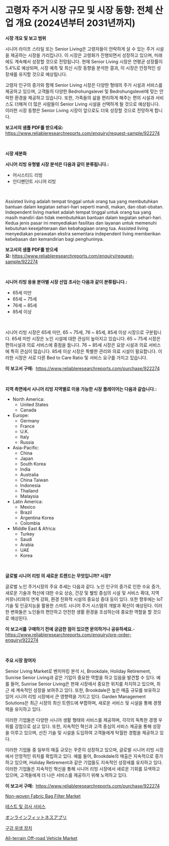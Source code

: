 <p><h1>고령자 주거 시장 규모 및 시장 동향: 전체 산업 개요 (2024년부터 2031년까지)</h1></p><p><strong>시장 개요 및 보고 범위</strong></p>
<p><p>시니어 라이프 스타일 또는 Senior Living은 고령자들이 안락하게 살 수 있는 주거 시설을 제공하는 시장을 가리킵니다. 이 시장은 고령화가 진행되면서 성장하고 있으며, 미래에도 계속해서 성장할 것으로 전망됩니다. 현재 Senior Living 시장은 연평균 성장률이 5.4%로 예상되며, 시장 예측 및 최신 시장 동향을 분석한 결과, 이 시장은 안정적인 성장세를 유지할 것으로 예상됩니다.</p><p>고령자 인구의 증가와 함께 Senior Living 시장은 다양한 형태의 주거 시설과 서비스를 제공하고 있으며, 고객들의 다양한 Bedrohungslevel 및 Bedrohungslevel에 맞는 안락한 환경을 제공하고 있습니다. 또한, 가족들의 삶을 편리하게 해주는 편의 시설과 서비스도 더해져 더 많은 사람들이 Senior Living 시설을 선택하게 될 것으로 예상됩니다. 이러한 시장 동향은 Senior Living 시장이 앞으로도 더욱 성장할 것으로 전망하게 합니다.</p></p>
<p><strong>보고서의 샘플 PDF를 받으세요:</strong> <a href="https://www.reliableresearchreports.com/enquiry/request-sample/922274">https://www.reliableresearchreports.com/enquiry/request-sample/922274</a></p>
<p>&nbsp;</p>
<p><strong>시장 세분화</strong></p>
<p><strong>시니어 리빙 유형별 시장 분석은 다음과 같이 분류됩니다.:</strong></p>
<p><ul><li>어시스티드 리빙</li><li>인디펜던트 시니어 리빙</li></ul></p>
<p>&nbsp;</p>
<p><p>Assisted living adalah tempat tinggal untuk orang tua yang membutuhkan bantuan dalam kegiatan sehari-hari seperti mandi, makan, dan obat-obatan. Independent living market adalah tempat tinggal untuk orang tua yang masih mandiri dan tidak membutuhkan bantuan dalam kegiatan sehari-hari. Kedua jenis pasar ini menyediakan fasilitas dan layanan untuk memenuhi kebutuhan kesejahteraan dan kebahagiaan orang tua. Assisted living menyediakan perawatan ekstra sementara independent living memberikan kebebasan dan kemandirian bagi penghuninya.</p></p>
<p><strong>보고서의 샘플 PDF를 받으세요:</strong>&nbsp;<a href="https://www.reliableresearchreports.com/enquiry/request-sample/922274">https://www.reliableresearchreports.com/enquiry/request-sample/922274</a></p>
<p>&nbsp;</p>
<p><strong> 시니어 리빙 응용 분야별 시장 산업 조사는 다음과 같이 분류됩니다.:</strong></p>
<p><ul><li>65세 미만</li><li>65세 ~ 75세</li><li>76세 ~ 85세</li><li>85세 이상</li></ul></p>
<p>&nbsp;</p>
<p><p>시니어 리빙 시장은 65세 미만, 65 ~ 75세, 76 ~ 85세, 85세 이상 시장으로 구분됩니다. 65세 미만 시장은 노인 시설에 대한 관심이 높아지고 있습니다. 65 ~ 75세 시장은 편의시설과 의료 서비스에 중점을 둡니다. 76 ~ 85세 시장은 요양 시설과 의료 서비스에 특히 관심이 많습니다. 85세 이상 시장은 특별한 관리와 의료 시설이 필요합니다. 이러한 시장은 서로 다른 Bed to Care Ratio 및 서비스 요구를 가지고 있습니다.</p></p>
<p><strong>이 보고서 구매:</strong>&nbsp; <a href="https://www.reliableresearchreports.com/purchase/922274">https://www.reliableresearchreports.com/purchase/922274</a></p>
<p>&nbsp;</p>
<p><strong>지역 측면에서 시니어 리빙 지역별로 이용 가능한 시장 플레이어는 다음과 같습니다.:</strong></p>
<p><ul>
    <li>
        North America:
        <ul>
            <li>United States</li>
            <li>Canada</li>
        </ul>
    </li>
    <li>
        Europe:
        <ul>
            <li>Germany</li>
            <li>France</li>
            <li>U.K.</li>
            <li>Italy</li>
            <li>Russia</li>
        </ul>
    </li>
    <li>
        Asia-Pacific:
        <ul>
            <li>China</li>
            <li>Japan</li>
            <li>South Korea</li>
            <li>India</li>
            <li>Australia</li>
            <li>China Taiwan</li>
            <li>Indonesia</li>
            <li>Thailand</li>
            <li>Malaysia</li>
        </ul>
    </li>
    <li>
        Latin America:
        <ul>
            <li>Mexico</li>
            <li>Brazil</li>
            <li>Argentina Korea</li>
            <li>Colombia</li>
        </ul>
    </li>
    <li>
        Middle East & Africa:
        <ul>
            <li>Turkey</li>
            <li>Saudi</li>
            <li>Arabia</li>
            <li>UAE</li>
            <li>Korea</li>
        </ul>
    </li>
    </ul></p>
<p>&nbsp;</p>
<p><strong>글로벌 시니어 리빙 의 새로운 트렌드는 무엇입니까? 시장?</strong></p>
<p><p>글로벌 노인 주거시장의 주요 추세는 다음과 같다. 노인 인구의 증가로 인한 수요 증가, 새로운 기술과 혁신에 대한 수요 상승, 건강 및 웰빙 중심의 시설 및 서비스 확대, 지역 커뮤니티와의 연계 강화, 환경 친화적 시설의 중요성 증대 등이 있다. 또한 향후에는 IoT 기술 및 인공지능을 활용한 스마트 시니어 주거 시스템의 개발과 확산이 예상된다. 이러한 변화들은 노인들의 편안하고 안전한 생활 환경을 조성하는데 중요한 역할을 할 것으로 예상된다.</p></p>
<p><strong>이 보고서를 구매하기 전에 궁금한 점이 있으면 문의하거나 공유하세요.</strong>- <a href="https://www.reliableresearchreports.com/enquiry/pre-order-enquiry/922274">https://www.reliableresearchreports.com/enquiry/pre-order-enquiry/922274</a></p>
<p>&nbsp;</p>
<p><strong>주요 시장 참여자</strong></p>
<p><p>Senior Living Market로 벤치마킹 분석 시, Brookdale, Holiday Retirement, Sunrise Senior Living과 같은 기업이 중요한 역할을 하고 있음을 발견할 수 있다. 예를 들어, Sunrise Senior Living은 현재 시장에서 중요한 위치를 차지하고 있으며, 최근 세 계속적인 성장을 보여주고 있다. 또한, Brookdale은 높은 매출 규모를 보유하고 있어 시니어 리빙 시장에서 큰 영향력을 가지고 있다. Garden Management Solutions은 최근 시장의 최신 트렌드에 부합하며, 새로운 서비스 및 시설을 통해 경쟁력을 유지하고 있다.</p><p>이러한 기업들은 다양한 시니어 생활 형태와 서비스를 제공하며, 각각의 독특한 경쟁 우위를 강점으로 삼고 있다. 또한, 지속적인 혁신과 고객 중심의 서비스 제공을 통해 성장을 이루고 있으며, 선진 기술 및 시설을 도입하여 고객들에게 탁월한 경험을 제공하고 있다.</p><p>이러한 기업들 중 일부의 매출 규모는 꾸준히 성장하고 있으며, 글로벌 시니어 리빙 시장에서 안정적인 위치를 확립하고 있다. 예를 들어, Brookdale의 매출은 지속적으로 증가하고 있으며, Holiday Retirement과 같은 기업들도 지속적인 성장세를 유지하고 있다. 이러한 기업들은 지속적인 혁신을 통해 시니어 리빙 시장에서 새로운 기회를 모색하고 있으며, 고객들에게 더 나은 서비스를 제공하기 위해 노력하고 있다.</p></p>
<p><strong>이 보고서 구매:</strong>&nbsp;&nbsp;<a href="https://www.reliableresearchreports.com/purchase/922274">https://www.reliableresearchreports.com/purchase/922274</a></p>
<p><p><a href="https://issuu.com/reportprime-2/docs/non-woven-fabric-bag-filter-market-size-2030.pptx">Non-woven Fabric Bag Filter Market</a></p><p><a href="https://github.com/sougarounis/Market-Research-Report-List-2/blob/main/6305289182474.md">테스트 및 검사 서비스</a></p><p><a href="https://github.com/mohamedbakry57/Market-Research-Report-List-2/blob/main/3676142182477.md">オンラインフィットネスアプリ</a></p><p><a href="https://github.com/laholand/Market-Research-Report-List-2/blob/main/3480293182473.md">구강 위생 장치</a></p><p><a href="https://issuu.com/reportprime-2/docs/all-terrain-off-road-vehicle-market-size-2030.pptx">All-terrain Off-road Vehicle Market</a></p></p>
